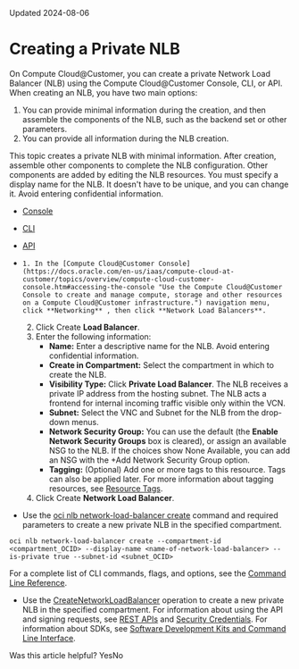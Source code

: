 Updated 2024-08-06
# Creating a Private NLB
On Compute Cloud@Customer, you can create a private Network Load Balancer (NLB) using the Compute Cloud@Customer Console, CLI, or API.
When creating an NLB, you have two main options:
  1. You can provide minimal information during the creation, and then assemble the components of the NLB, such as the backend set or other parameters.
  2. You can provide all information during the NLB creation. 


This topic creates a private NLB with minimal information. After creation, assemble other components to complete the NLB configuration. Other components are added by editing the NLB resources.
You must specify a display name for the NLB. It doesn't have to be unique, and you can change it. Avoid entering confidential information.
  * [Console](https://docs.oracle.com/en-us/iaas/compute-cloud-at-customer/topics/nlb/creating-a-private-nlb.htm)
  * [CLI](https://docs.oracle.com/en-us/iaas/compute-cloud-at-customer/topics/nlb/creating-a-private-nlb.htm)
  * [API](https://docs.oracle.com/en-us/iaas/compute-cloud-at-customer/topics/nlb/creating-a-private-nlb.htm)


  *     1. In the [Compute Cloud@Customer Console](https://docs.oracle.com/en-us/iaas/compute-cloud-at-customer/topics/overview/compute-cloud-customer-console.htm#accessing-the-console "Use the Compute Cloud@Customer Console to create and manage compute, storage and other resources on a Compute Cloud@Customer infrastructure.") navigation menu, click **Networking** , then click **Network Load Balancers**.
    2. Click Create **Load Balancer**.
    3. Enter the following information:
       * **Name:** Enter a descriptive name for the NLB. Avoid entering confidential information.
       * **Create in Compartment:** Select the compartment in which to create the NLB.
       * **Visibility Type:** Click **Private Load Balancer**. The NLB receives a private IP address from the hosting subnet. The NLB acts a frontend for internal incoming traffic visible only within the VCN. 
       * **Subnet:** Select the VNC and Subnet for the NLB from the drop-down menus.
       * **Network Security Group:** You can use the default (the **Enable Network Security Groups** box is cleared), or assign an available NSG to the NLB. If the choices show None Available, you can add an NSG with the +Add Network Security Group option.
       * **Tagging:** (Optional) Add one or more tags to this resource. Tags can also be applied later. For more information about tagging resources, see [Resource Tags](https://docs.oracle.com/iaas/Content/General/Concepts/resourcetags.htm).
    4. Click Create **Network Load Balancer**. 
  * Use the [oci nlb network-load-balancer create](https://docs.oracle.com/iaas/tools/oci-cli/latest/oci_cli_docs/cmdref/nlb/network-load-balancer/create.html) command and required parameters to create a new private NLB in the specified compartment.
```
oci nlb network-load-balancer create --compartment-id <compartment_OCID> --display-name <name-of-network-load-balancer> --is-private true --subnet-id <subnet_OCID>
```

For a complete list of CLI commands, flags, and options, see the [Command Line Reference](https://docs.oracle.com/iaas/tools/oci-cli/latest/oci_cli_docs/index.html).
  * Use the [CreateNetworkLoadBalancer](https://docs.oracle.com/iaas/api/#/en/networkloadbalancer/20200501/NetworkLoadBalancer/CreateNetworkLoadBalancer) operation to create a new private NLB in the specified compartment.
For information about using the API and signing requests, see [REST APIs](https://docs.oracle.com/iaas/Content/API/Concepts/usingapi.htm#REST_APIs) and [Security Credentials](https://docs.oracle.com/iaas/Content/General/Concepts/credentials.htm). For information about SDKs, see [Software Development Kits and Command Line Interface](https://docs.oracle.com/iaas/Content/API/Concepts/sdks.htm#Software_Development_Kits_and_Command_Line_Interface).


Was this article helpful?
YesNo

